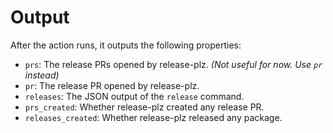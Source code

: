 # Output

After the action runs, it outputs the following properties:

- `prs`: The release PRs opened by release-plz. *(Not useful for now. Use `pr` instead)*
- `pr`: The release PR opened by release-plz.
- `releases`: The JSON output of the `release` command.
- `prs_created`: Whether release-plz created any release PR.
- `releases_created`: Whether release-plz released any package.
